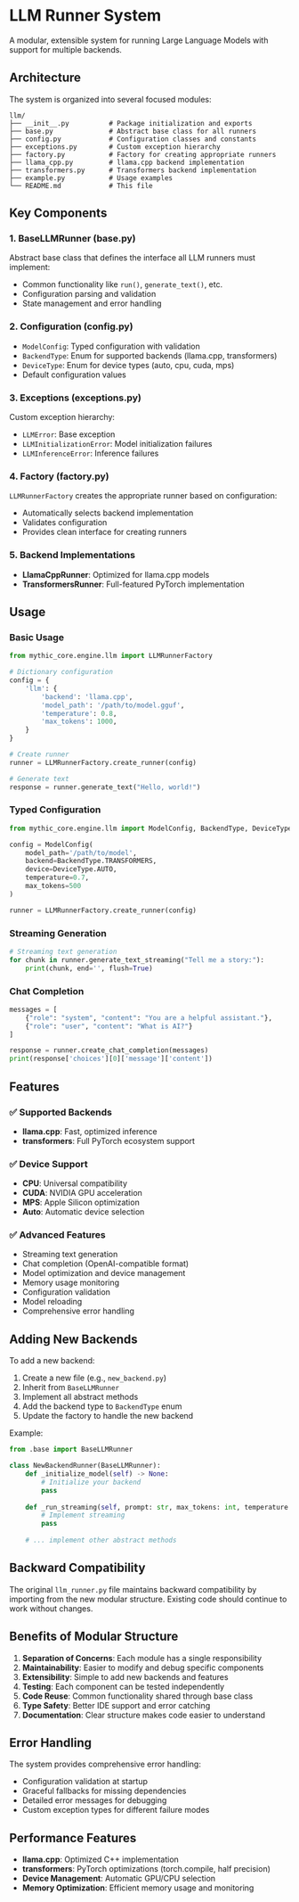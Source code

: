 # LLM Runner System

A modular, extensible system for running Large Language Models with support for multiple backends.

## Architecture

The system is organized into several focused modules:

```
llm/
├── __init__.py          # Package initialization and exports
├── base.py              # Abstract base class for all runners
├── config.py            # Configuration classes and constants
├── exceptions.py        # Custom exception hierarchy
├── factory.py           # Factory for creating appropriate runners
├── llama_cpp.py         # llama.cpp backend implementation
├── transformers.py      # Transformers backend implementation
├── example.py           # Usage examples
└── README.md            # This file
```

## Key Components

### 1. BaseLLMRunner (base.py)
Abstract base class that defines the interface all LLM runners must implement:
- Common functionality like `run()`, `generate_text()`, etc.
- Configuration parsing and validation
- State management and error handling

### 2. Configuration (config.py)
- `ModelConfig`: Typed configuration with validation
- `BackendType`: Enum for supported backends (llama.cpp, transformers)
- `DeviceType`: Enum for device types (auto, cpu, cuda, mps)
- Default configuration values

### 3. Exceptions (exceptions.py)
Custom exception hierarchy:
- `LLMError`: Base exception
- `LLMInitializationError`: Model initialization failures
- `LLMInferenceError`: Inference failures

### 4. Factory (factory.py)
`LLMRunnerFactory` creates the appropriate runner based on configuration:
- Automatically selects backend implementation
- Validates configuration
- Provides clean interface for creating runners

### 5. Backend Implementations
- **LlamaCppRunner**: Optimized for llama.cpp models
- **TransformersRunner**: Full-featured PyTorch implementation

## Usage

### Basic Usage

```python
from mythic_core.engine.llm import LLMRunnerFactory

# Dictionary configuration
config = {
    'llm': {
        'backend': 'llama.cpp',
        'model_path': '/path/to/model.gguf',
        'temperature': 0.8,
        'max_tokens': 1000,
    }
}

# Create runner
runner = LLMRunnerFactory.create_runner(config)

# Generate text
response = runner.generate_text("Hello, world!")
```

### Typed Configuration

```python
from mythic_core.engine.llm import ModelConfig, BackendType, DeviceType

config = ModelConfig(
    model_path='/path/to/model',
    backend=BackendType.TRANSFORMERS,
    device=DeviceType.AUTO,
    temperature=0.7,
    max_tokens=500
)

runner = LLMRunnerFactory.create_runner(config)
```

### Streaming Generation

```python
# Streaming text generation
for chunk in runner.generate_text_streaming("Tell me a story:"):
    print(chunk, end='', flush=True)
```

### Chat Completion

```python
messages = [
    {"role": "system", "content": "You are a helpful assistant."},
    {"role": "user", "content": "What is AI?"}
]

response = runner.create_chat_completion(messages)
print(response['choices'][0]['message']['content'])
```

## Features

### ✅ Supported Backends
- **llama.cpp**: Fast, optimized inference
- **transformers**: Full PyTorch ecosystem support

### ✅ Device Support
- **CPU**: Universal compatibility
- **CUDA**: NVIDIA GPU acceleration
- **MPS**: Apple Silicon optimization
- **Auto**: Automatic device selection

### ✅ Advanced Features
- Streaming text generation
- Chat completion (OpenAI-compatible format)
- Model optimization and device management
- Memory usage monitoring
- Configuration validation
- Model reloading
- Comprehensive error handling

## Adding New Backends

To add a new backend:

1. Create a new file (e.g., `new_backend.py`)
2. Inherit from `BaseLLMRunner`
3. Implement all abstract methods
4. Add the backend type to `BackendType` enum
5. Update the factory to handle the new backend

Example:
```python
from .base import BaseLLMRunner

class NewBackendRunner(BaseLLMRunner):
    def _initialize_model(self) -> None:
        # Initialize your backend
        pass
    
    def _run_streaming(self, prompt: str, max_tokens: int, temperature: float):
        # Implement streaming
        pass
    
    # ... implement other abstract methods
```

## Backward Compatibility

The original `llm_runner.py` file maintains backward compatibility by importing from the new modular structure. Existing code should continue to work without changes.

## Benefits of Modular Structure

1. **Separation of Concerns**: Each module has a single responsibility
2. **Maintainability**: Easier to modify and debug specific components
3. **Extensibility**: Simple to add new backends and features
4. **Testing**: Each component can be tested independently
5. **Code Reuse**: Common functionality shared through base class
6. **Type Safety**: Better IDE support and error catching
7. **Documentation**: Clear structure makes code easier to understand

## Error Handling

The system provides comprehensive error handling:
- Configuration validation at startup
- Graceful fallbacks for missing dependencies
- Detailed error messages for debugging
- Custom exception types for different failure modes

## Performance Features

- **llama.cpp**: Optimized C++ implementation
- **transformers**: PyTorch optimizations (torch.compile, half precision)
- **Device Management**: Automatic GPU/CPU selection
- **Memory Optimization**: Efficient memory usage and monitoring
